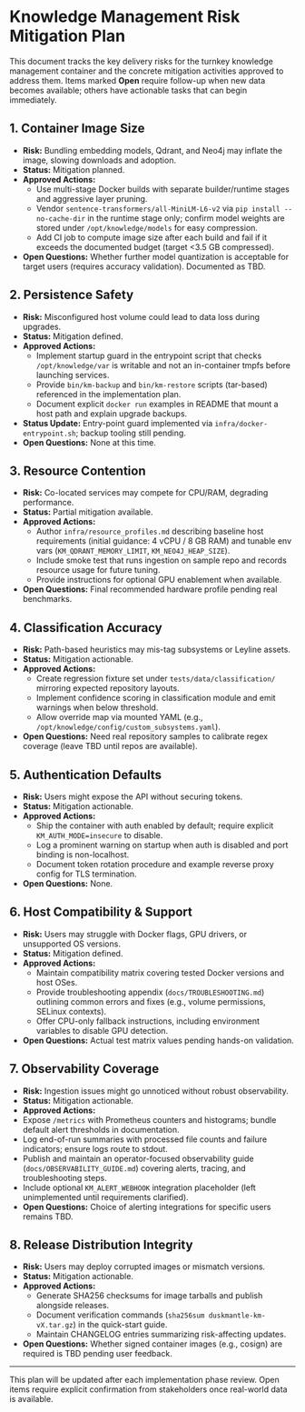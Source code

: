 # Knowledge Management Risk Mitigation Plan

This document tracks the key delivery risks for the turnkey knowledge management container and the concrete mitigation activities approved to address them. Items marked **Open** require follow-up when new data becomes available; others have actionable tasks that can begin immediately.

## 1. Container Image Size
- **Risk:** Bundling embedding models, Qdrant, and Neo4j may inflate the image, slowing downloads and adoption.
- **Status:** Mitigation planned.
- **Approved Actions:**
  - Use multi-stage Docker builds with separate builder/runtime stages and aggressive layer pruning.
  - Vendor `sentence-transformers/all-MiniLM-L6-v2` via `pip install --no-cache-dir` in the runtime stage only; confirm model weights are stored under `/opt/knowledge/models` for easy compression.
  - Add CI job to compute image size after each build and fail if it exceeds the documented budget (target <3.5 GB compressed).
- **Open Questions:** Whether further model quantization is acceptable for target users (requires accuracy validation). Documented as TBD.

## 2. Persistence Safety
- **Risk:** Misconfigured host volume could lead to data loss during upgrades.
- **Status:** Mitigation defined.
- **Approved Actions:**
  - Implement startup guard in the entrypoint script that checks `/opt/knowledge/var` is writable and not an in-container tmpfs before launching services.
  - Provide `bin/km-backup` and `bin/km-restore` scripts (tar-based) referenced in the implementation plan.
  - Document explicit `docker run` examples in README that mount a host path and explain upgrade backups.
- **Status Update:** Entry-point guard implemented via `infra/docker-entrypoint.sh`; backup tooling still pending.
- **Open Questions:** None at this time.

## 3. Resource Contention
- **Risk:** Co-located services may compete for CPU/RAM, degrading performance.
- **Status:** Partial mitigation available.
- **Approved Actions:**
  - Author `infra/resource_profiles.md` describing baseline host requirements (initial guidance: 4 vCPU / 8 GB RAM) and tunable env vars (`KM_QDRANT_MEMORY_LIMIT`, `KM_NEO4J_HEAP_SIZE`).
  - Include smoke test that runs ingestion on sample repo and records resource usage for future tuning.
  - Provide instructions for optional GPU enablement when available.
- **Open Questions:** Final recommended hardware profile pending real benchmarks.

## 4. Classification Accuracy
- **Risk:** Path-based heuristics may mis-tag subsystems or Leyline assets.
- **Status:** Mitigation actionable.
- **Approved Actions:**
  - Create regression fixture set under `tests/data/classification/` mirroring expected repository layouts.
  - Implement confidence scoring in classification module and emit warnings when below threshold.
  - Allow override map via mounted YAML (e.g., `/opt/knowledge/config/custom_subsystems.yaml`).
- **Open Questions:** Need real repository samples to calibrate regex coverage (leave TBD until repos are available).

## 5. Authentication Defaults
- **Risk:** Users might expose the API without securing tokens.
- **Status:** Mitigation actionable.
- **Approved Actions:**
  - Ship the container with auth enabled by default; require explicit `KM_AUTH_MODE=insecure` to disable.
  - Log a prominent warning on startup when auth is disabled and port binding is non-localhost.
  - Document token rotation procedure and example reverse proxy config for TLS termination.
- **Open Questions:** None.

## 6. Host Compatibility & Support
- **Risk:** Users may struggle with Docker flags, GPU drivers, or unsupported OS versions.
- **Status:** Mitigation defined.
- **Approved Actions:**
  - Maintain compatibility matrix covering tested Docker versions and host OSes.
  - Provide troubleshooting appendix (`docs/TROUBLESHOOTING.md`) outlining common errors and fixes (e.g., volume permissions, SELinux contexts).
  - Offer CPU-only fallback instructions, including environment variables to disable GPU detection.
- **Open Questions:** Actual test matrix values pending hands-on validation.

## 7. Observability Coverage
- **Risk:** Ingestion issues might go unnoticed without robust observability.
- **Status:** Mitigation actionable.
- **Approved Actions:**
- Expose `/metrics` with Prometheus counters and histograms; bundle default alert thresholds in documentation.
- Log end-of-run summaries with processed file counts and failure indicators; ensure logs route to stdout.
- Publish and maintain an operator-focused observability guide (`docs/OBSERVABILITY_GUIDE.md`) covering alerts, tracing, and troubleshooting steps.
- Include optional `KM_ALERT_WEBHOOK` integration placeholder (left unimplemented until requirements clarified).
- **Open Questions:** Choice of alerting integrations for specific users remains TBD.

## 8. Release Distribution Integrity
- **Risk:** Users may deploy corrupted images or mismatch versions.
- **Status:** Mitigation actionable.
- **Approved Actions:**
  - Generate SHA256 checksums for image tarballs and publish alongside releases.
  - Document verification commands (`sha256sum duskmantle-km-vX.tar.gz`) in the quick-start guide.
  - Maintain CHANGELOG entries summarizing risk-affecting updates.
- **Open Questions:** Whether signed container images (e.g., cosign) are required is TBD pending user feedback.

---
This plan will be updated after each implementation phase review. Open items require explicit confirmation from stakeholders once real-world data is available.
